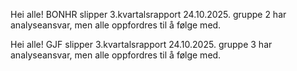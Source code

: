 Hei alle! BONHR slipper 3.kvartalsrapport 24.10.2025. gruppe 2 har analyseansvar, men alle oppfordres til å følge med.

Hei alle! GJF slipper 3.kvartalsrapport 24.10.2025. gruppe 3 har analyseansvar, men alle oppfordres til å følge med.
